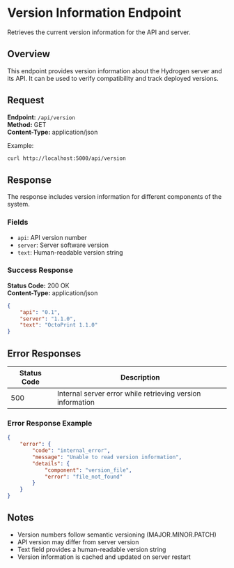# Version Information Endpoint

Retrieves the current version information for the API and server.

## Overview

This endpoint provides version information about the Hydrogen server and its API. It can be used to verify compatibility and track deployed versions.

## Request

**Endpoint:** `/api/version`  
**Method:** GET  
**Content-Type:** application/json

Example:

```bash
curl http://localhost:5000/api/version
```

## Response

The response includes version information for different components of the system.

### Fields

- `api`: API version number
- `server`: Server software version
- `text`: Human-readable version string

### Success Response

**Status Code:** 200 OK  
**Content-Type:** application/json

```json
{
    "api": "0.1",
    "server": "1.1.0",
    "text": "OctoPrint 1.1.0"
}
```

## Error Responses

| Status Code | Description |
|------------|-------------|
| 500 | Internal server error while retrieving version information |

### Error Response Example

```json
{
    "error": {
        "code": "internal_error",
        "message": "Unable to read version information",
        "details": {
            "component": "version_file",
            "error": "file_not_found"
        }
    }
}
```

## Notes

- Version numbers follow semantic versioning (MAJOR.MINOR.PATCH)
- API version may differ from server version
- Text field provides a human-readable version string
- Version information is cached and updated on server restart
